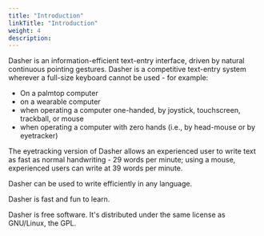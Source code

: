 ```yaml
---
title: "Introduction"
linkTitle: "Introduction"
weight: 4
description:
---
```


Dasher is an information-efficient text-entry interface, driven by natural continuous pointing gestures. Dasher is a competitive text-entry system wherever a full-size keyboard cannot be used - for example:

* On a palmtop computer
* on a wearable computer
* when operating a computer one-handed, by joystick, touchscreen, trackball, or mouse
* when operating a computer with zero hands (i.e., by head-mouse or by eyetracker)

The eyetracking version of Dasher allows an experienced user to write text as fast as normal handwriting - 29 words per minute; using a mouse, experienced users can write at 39 words per minute.

Dasher can be used to write efficiently in any language.

Dasher is fast and fun to learn.

Dasher is free software. It's distributed under the same license as GNU/Linux, the GPL.
